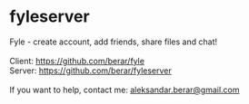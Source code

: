 fyleserver
==========
Fyle - create account, add friends, share files and chat! <br>
<br>
Client: https://github.com/berar/fyle <br>
Server: https://github.com/berar/fyleserver <br>
<br>
If you want to help, contact me: aleksandar.berar@gmail.com
